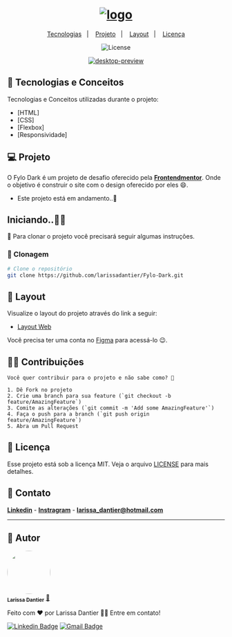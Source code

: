 <h1 align="center">
    <a href="https://imgbb.com/"><img src="https://i.ibb.co/vqxwqG6/logo.png" alt="logo" border="0"></a>
</h1>

<p align="center">
  <a href="#-tecnologias">Tecnologias</a>&nbsp;&nbsp;&nbsp;|&nbsp;&nbsp;&nbsp;
  <a href="#-projeto">Projeto</a>&nbsp;&nbsp;&nbsp;|&nbsp;&nbsp;&nbsp;
  <a href="#-layout">Layout</a>&nbsp;&nbsp;&nbsp;|&nbsp;&nbsp;&nbsp;
  <a href="#memo-licença">Licença</a>
</p>

<p align="center">
  <img  src="https://img.shields.io/static/v1?label=license&message=MIT&color=8257E6&labelColor=121214" alt="License">
</p>

<p align="center">
<a href="https://ibb.co/PNm9z49"><img src="https://i.ibb.co/80Kd42d/desktop-preview.jpg" alt="desktop-preview" border="0"></a>
</p>

## 🚀 Tecnologias e Conceitos

Tecnologias e Conceitos utilizadas durante o projeto:

- [HTML]
- [CSS]
- [Flexbox]
- [Responsividade]

## 💻 Projeto

O Fylo Dark é um projeto de desafio oferecido pela **[Frontendmentor](https://www.frontendmentor.io/challenges)**. Onde o objetivo é construir o site com o design oferecido por eles 😄.

- Este projeto está em andamento..🏃

## Iniciando..🐱‍🏍

📖 Para clonar o projeto você precisará seguir algumas instruções.



### 📂 Clonagem 
```bash
# Clone o repositório
git clone https://github.com/larissadantier/Fylo-Dark.git


```
## 🔖 Layout

Visualize o layout do projeto através do link a seguir:

- [Layout Web](https://www.figma.com/file/9gFc41pzQdaWlJmU5v3TdY/desktop-design?node-id=0%3A1) 

Você precisa ter uma conta no [Figma](http://figma.com/) para acessá-lo 😉.

## 👨‍💻 Contribuições
```
Você quer contribuir para o projeto e não sabe como? 💜

1. Dê Fork no projeto
2. Crie uma branch para sua feature (`git checkout -b feature/AmazingFeature`)
3. Comite as alterações (`git commit -m 'Add some AmazingFeature'`)
4. Faça o push para a branch (`git push origin feature/AmazingFeature`)
5. Abra um Pull Request
```
## 📝 Licença

Esse projeto está sob a licença MIT. Veja o arquivo [LICENSE](LICENSE) para mais detalhes.

## 🧾 Contato

**[Linkedin](https://www.linkedin.com/in/larissa-dantier-858b1884/)** - **[Instragram](https://www.instagram.com/larissa.dantier/?hl=pt)** - **larissa_dantier@hotmail.com**

---
## 👀 Autor
<a href="https://app.rocketseat.com.br/me/larissa-ruthyle-1566474771">
 <img style="border-radius: 50%;" src="https://avatars3.githubusercontent.com/u/61429963?s=400&u=0182f2fa598437842398e2f08f5dc6622df0b432&v=4" width="100px;" alt=""/>
 <br />
 <sub><b>Larissa Dantier</b></sub></a> <a href="https://blog.rocketseat.com.br/author/thiago//" title="Rocketseat">🚀</a>


Feito com ❤️ por Larissa Dantier 👋🏽 Entre em contato!

[![Linkedin Badge](https://img.shields.io/static/v1?label=<Linkedin>&message=<LarissaDantier>&color=<white>&style=<for-the-badge>&logo=<ghost>)](https://www.linkedin.com/in/larissa-dantier-858b1884/) 
[![Gmail Badge](https://img.shields.io/badge/-larissa_dantier@hotmail.com-c14438?style=flat-square&logo=Gmail&logoColor=white&link=mailto:larissa_dantier@hotmail.com)](mailto:larissa_dantier@hotmail.com)

